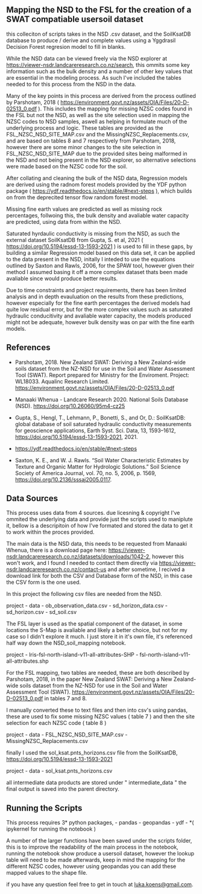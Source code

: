 ## Mapping the NSD to the FSL for the creation of a SWAT compatiable usersoil dataset

this colleciton of scripts takes in the NSD .csv dataset, and the SoilKsatDB database to produce / derive and complete values using a Yggdrasil Decision Forest regresion model to fill in blanks.

While the NSD data can be viewed freely via the NSD explorer at https://viewer-nsdr.landcareresearch.co.nz/search, this ommits some key information such as the bulk density and a number of other key values that are essential in the modeling process. As such I've included the tables needed to for this process from the NSD in the data. 

Many of the key points in this process are derived from the process outlined by Parshotam, 2018 ( https://environment.govt.nz/assets/OIA/Files/20-D-02513_0.pdf ).
This includes the mapping for missing NZSC codes found in the FSL but not the NSD, as well as the site selection used in mapping the NZSC codes to NSD samples, aswell as helping in formulate much of the underlying process and logic.
These tables are provided as the FSL_NZSC_NSD_SITE_MAP.csv and the MissingNZSC_Replacements.csv, and are based on tables 8 and 7 respectively from Parshotam, 2018, however there are some minor changes to the site selection in FSL_NZSC_NSD_SITE_MAP due to the provided sites being malformed in the NSD and not being present in the NSD explorer, so alternative selections were made based on the NZSC code for the soil. 

After collating and cleaning the bulk of the NSD data, Regression models are derived using the radnom forest models provided by the YDF python package ( https://ydf.readthedocs.io/en/stable/#next-steps ), which builds on from the deprecited tensor flow random forest model. 

Missing fine earth values are predicted as well as missing rock percentages, follwoing this, the bulk density and avaliable water capacity are predicted, using data from within the NSD.

Saturated hyrdaulic conductivity is missing from the NSD, as such the external dataset SoilKsatDB from Gupta, S. et al, 2021 ( https://doi.org/10.5194/essd-13-1593-2021 ) is used to fill in these gaps, by building a similar Regression model based on this data set, it can be applied to the data present in the NSD, initally I inteded to use the equations outlined by Saxton and Rawls, 2006, for the SPAW tool, however given their method I assumed basing it off a more complex dataset thats been made avaliable since would produce better results.

Due to time constraints and project requirements, there has been limited analysis and in depth evauluation on the results from these predictions, however especially for the fine earth percentages the derived models had quite low residual error, but for the more complex values such as saturated hydraulic conducitivity and avaliable water capacity, the models produced might not be adequate, however bulk density was on par with the fine earth models. 


## References

- Parshotam, 2018. New Zealand SWAT: Deriving a New Zealand-wide soils dataset from the NZ-NSD for use in the Soil and Water Assessment Tool (SWAT). Report prepared for Ministry for the Enviroment. Project: WL18033. Aqualinc Research Limited. https://environment.govt.nz/assets/OIA/Files/20-D-02513_0.pdf

- Manaaki Whenua - Landcare Research 2020. National Soils Database (NSD). https://doi.org/10.26060/95m4-cz25

- Gupta, S., Hengl, T., Lehmann, P., Bonetti, S., and Or, D.: SoilKsatDB: global database of soil saturated hydraulic conductivity measurements for geoscience applications, Earth Syst. Sci. Data, 13, 1593–1612, https://doi.org/10.5194/essd-13-1593-2021, 2021. 

- https://ydf.readthedocs.io/en/stable/#next-steps

- Saxton, K. E., and W. J. Rawls. “Soil Water Characteristic Estimates by Texture and Organic Matter for Hydrologic Solutions.” Soil Science Society of America Journal, vol. 70, no. 5, 2006, p. 1569, https://doi.org/10.2136/sssaj2005.0117.


## Data Sources

This process uses data from 4 sources. due licesning & copyright I've ommited the underlying data and provide just the scripts used to maniplute it, bellow is a descripitoin of how I've formated and stored the data to get it to work within the proces provided.

The main data is the NSD data, this needs to be requested from Manaaki Whenua, there is a download page here: https://viewer-nsdr.landcareresearch.co.nz/datasets/downloads/1042-2, however this won't work, and I found I needed to contact them directly via https://viewer-nsdr.landcareresearch.co.nz/contact-us and after sometime, I recived a download link for both the CSV and Database form of the NSD, in this case the CSV form is the one used.

In this project the following csv files are needed from the NSD.

project
    - data
        -   ob_observation_data.csv
        -   sd_horizon_data.csv
        -   sd_horizon.csv
        -   sd_soil.csv

The FSL layer is used as the spatial component of the dataset, in some locations the S-Map is avaliable and likely a better choice, but not for my case so I didn't explore it much.
I just store it in it's own file, it's referenced half way down the NSD_soil_mapping notebook.

project 
    - lris-fsl-north-island-v11-all-attributes-SHP
        -  fsl-north-island-v11-all-attributes.shp

For the FSL mapping, two tables are needed, these are both described by Parshotam, 2018, in the paper New Zealand SWAT: Deriving a New Zealand-wide soils dataset from the NZ-NSD for use in the Soil and Water Assessment Tool (SWAT). https://environment.govt.nz/assets/OIA/Files/20-D-02513_0.pdf in tables 7 and 8.

I manually converted these to text files and then into csv's using pandas, these are used to fix some missing NZSC values ( table 7 ) and then the site selection for each NZSC code ( table 8 )

project
    - data
        -   FSL_NZSC_NSD_SITE_MAP.csv
        -   MissingNZSC_Replacements.csv


finally I used the sol_ksat.pnts_horizons.csv file from the SoilKsatDB, https://doi.org/10.5194/essd-13-1593-2021

project
    - data
        -   sol_ksat.pnts_horizons.csv


all intermediate data products are stored under " intermediate_data "
the final output is saved into the parent directory.


## Running the Scripts

This process requires 3* python packages,
    - pandas
    - geopandas
    - ydf 
    - *( ipykernel for running the notebook )

A number of the larger functions have been saved under the scripts folder, this is to improve the readability of the main process in the notebook,
running the notebook show produce a usersoil dataset, however the lookup table will need to be made afterwards, keep in mind the mapping for the different NZSC codes, however using geopandas you can add these mapped values to the shape file.

if you have any question feel free to get in touch at luka.koens@gmail.com.




